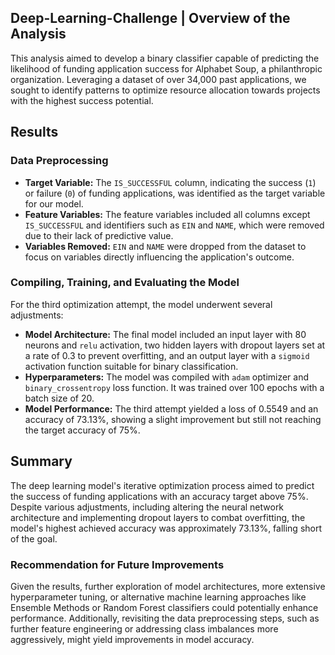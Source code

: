 ## Deep-Learning-Challenge | Overview of the Analysis

This analysis aimed to develop a binary classifier capable of predicting the likelihood of funding application success for Alphabet Soup, a philanthropic organization. Leveraging a dataset of over 34,000 past applications, we sought to identify patterns to optimize resource allocation towards projects with the highest success potential.

## Results

### Data Preprocessing

-   **Target Variable:** The `IS_SUCCESSFUL` column, indicating the success (`1`) or failure (`0`) of funding applications, was identified as the target variable for our model.
-   **Feature Variables:** The feature variables included all columns except `IS_SUCCESSFUL` and identifiers such as `EIN` and `NAME`, which were removed due to their lack of predictive value.
-   **Variables Removed:** `EIN` and `NAME` were dropped from the dataset to focus on variables directly influencing the application's outcome.

### Compiling, Training, and Evaluating the Model

For the third optimization attempt, the model underwent several adjustments:

-   **Model Architecture:** The final model included an input layer with 80 neurons and `relu` activation, two hidden layers with dropout layers set at a rate of 0.3 to prevent overfitting, and an output layer with a `sigmoid` activation function suitable for binary classification.
-   **Hyperparameters:** The model was compiled with `adam` optimizer and `binary_crossentropy` loss function. It was trained over 100 epochs with a batch size of 20.
-   **Model Performance:** The third attempt yielded a loss of 0.5549 and an accuracy of 73.13%, showing a slight improvement but still not reaching the target accuracy of 75%.

## Summary

The deep learning model's iterative optimization process aimed to predict the success of funding applications with an accuracy target above 75%. Despite various adjustments, including altering the neural network architecture and implementing dropout layers to combat overfitting, the model's highest achieved accuracy was approximately 73.13%, falling short of the goal.

### Recommendation for Future Improvements

Given the results, further exploration of model architectures, more extensive hyperparameter tuning, or alternative machine learning approaches like Ensemble Methods or Random Forest classifiers could potentially enhance performance. Additionally, revisiting the data preprocessing steps, such as further feature engineering or addressing class imbalances more aggressively, might yield improvements in model accuracy.
